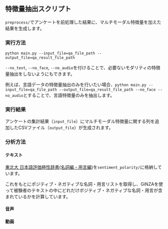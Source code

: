 ## 特徴量抽出スクリプト
`preprocess/`でアンケートを前処理した結果に、マルチモーダル特徴量を加えた結果を生成します。

### 実行方法

`python main.py --input_file=qa_file_path --output_file=qa_result_file_path`

`--no_text`, `--no_face`, `--no_audio`を付けることで、必要ないモダリティの特徴量抽出をしないようにもできます。

例えば、言語データの特徴量抽出のみを行いたい場合、`python main.py --input_file=qa_file_path --output_file=qa_result_file_path --no_face --no_audio`とすることで、言語特徴量のみを抽出します。

### 実行結果
アンケートの集計結果（`input_file`）にマルチモーダル特徴量に関する列を追加したCSVファイル（`output_file`）が生成されます。

### 分析方法

#### テキスト
[東北大 日本語評価極性辞書(名詞編・用言編)](https://www.cl.ecei.tohoku.ac.jp/Open_Resources-Japanese_Sentiment_Polarity_Dictionary.html)を`sentiment_polarity/`に格納しています。

これをもとにポジティブ・ネガティブな名詞・用言リストを取得し、GiNZAを使って被験者のテキストの中にどれだけポジティブ・ネガティブな名詞・用言が含まれているかを計算しています。

#### 音声


#### 動画